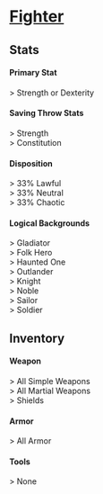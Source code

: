 # **[Fighter](https://www.dndbeyond.com/classes/fighter)**
## **Stats**
#### **Primary Stat**
\> Strength or Dexterity
#### **Saving Throw Stats**
\> Strength<br>
\> Constitution
#### **Disposition**
\> 33% Lawful<br>
\> 33% Neutral<br>
\> 33% Chaotic
#### **Logical Backgrounds**
\> Gladiator<br>
\> Folk Hero<br>
\> Haunted One<br>
\> Outlander<br>
\> Knight<br>
\> Noble<br>
\> Sailor<br>
\> Soldier
## **Inventory**
#### **Weapon**
\> All Simple Weapons<br>
\> All Martial Weapons<br>
\> Shields
#### **Armor**
\> All Armor
#### **Tools**
\> None

